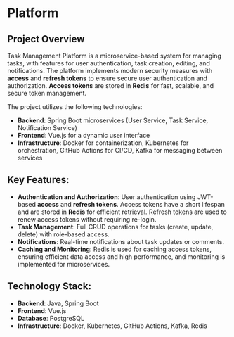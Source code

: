 # Platform

## Project Overview
Task Management Platform is a microservice-based system for managing tasks, with features for user authentication, task creation, editing, and notifications. The platform implements modern security measures with **access** and **refresh tokens** to ensure secure user authentication and authorization. **Access tokens** are stored in **Redis** for fast, scalable, and secure token management.

The project utilizes the following technologies:
- **Backend**: Spring Boot microservices (User Service, Task Service, Notification Service)
- **Frontend**: Vue.js for a dynamic user interface
- **Infrastructure**: Docker for containerization, Kubernetes for orchestration, GitHub Actions for CI/CD, Kafka for messaging between services

## Key Features:
- **Authentication and Authorization**: User authentication using JWT-based **access** and **refresh tokens**. Access tokens have a short lifespan and are stored in **Redis** for efficient retrieval. Refresh tokens are used to renew access tokens without requiring re-login.
- **Task Management**: Full CRUD operations for tasks (create, update, delete) with role-based access.
- **Notifications**: Real-time notifications about task updates or comments.
- **Caching and Monitoring**: Redis is used for caching access tokens, ensuring efficient data access and high performance, and monitoring is implemented for microservices.

## Technology Stack:
- **Backend**: Java, Spring Boot
- **Frontend**: Vue.js
- **Database**: PostgreSQL
- **Infrastructure**: Docker, Kubernetes, GitHub Actions, Kafka, Redis
